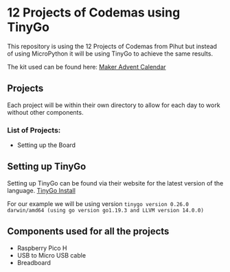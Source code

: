 # 12 Projects of Codemas using TinyGo
This repository is using the 12 Projects of Codemas from Pihut but instead of using
MicroPython it will be using TinyGo to achieve the same results.

The kit used can be found here:
[Maker Advent Calendar](https://thepihut.com/products/maker-advent-calendar-includes-raspberry-pi-pico-h)

## Projects
Each project will be within their own directory to allow for each day to work without other components.

### List of Projects:

- Setting up the Board

## Setting up TinyGo
Setting up TinyGo can be found via their website for the latest version of the language.
[TinyGo Install](https://tinygo.org/getting-started/install/)

For our example we will be using version `tinygo version 0.26.0 darwin/amd64 (using go version go1.19.3 and LLVM version 14.0.0)`

## Components used for all the projects

- Raspberry Pico H
- USB to Micro USB cable
- Breadboard